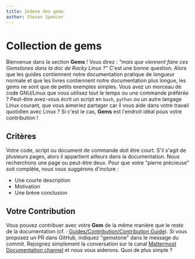 ```yaml
---
title: Indexe des gems
author: Steven Spencer
---
```


# Collection de gems

Bienvenue dans la section **Gems** ! Vous direz : _"mais que viennent faire ces Gemstones dans la doc de Rocky Linux ?"_ C'est une bonne question. Alors que les guides contiennent notre documentation pratique de longueur normale et que les livres contiennent notre documentation plus longue, les gems ne sont que de petits exemples simples. Vous avez un morceau de code GNU/Linux que vous utilisez tout le temps ou une commande préférée ? Peut-être avez-vous écrit un script en `bash`, `python` ou un autre langage Linux courant, que vous aimeriez partager car il vous aide dans votre travail quotidien avec Linux ? Si c'est le cas, **Gems** est l'endroit idéal pous votre contribution !

## Critères

Votre code, script ou document de commande doit être court. S'il s'agit de plusieurs pages, alors il appartient ailleurs dans la documentation. Nous recherchons une page ou peut-être deux. Pour que votre "pierre précieuse" soit complète, nous vous suggérons d'inclure :

* Une courte description
* Motivation
* Une brève conclusion

## Votre Contribution

Vous pouvez contribuer avec votre **Gem** de la même manière que le reste de la documentation (cf. : [Guides/Contribution/Contribution Guide](../guides/contribute/README.md)). Si vous proposez un PR dans GitHub, indiquez "gemstone" dans le message du commit. Rejoignez simplement la conversation sur le canal [Mattermost Documentation channel](https://chat.rockylinux.org/rocky-linux/channels/documentation) et nous vous aiderons. Quoi de plus simple ?
